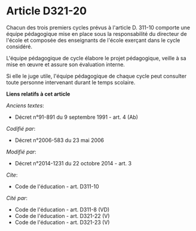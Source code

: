 # Article D321-20

Chacun des trois premiers cycles prévus à l'article D. 311-10 comporte une équipe pédagogique mise en place sous la
responsabilité du directeur de l'école et composée des enseignants de l'école exerçant dans le cycle considéré. 

L'équipe pédagogique de cycle élabore le projet pédagogique, veille à sa mise en œuvre et assure son évaluation interne. 

Si elle le juge utile, l'équipe pédagogique de chaque cycle peut consulter toute personne intervenant durant le temps
scolaire.

**Liens relatifs à cet article**

_Anciens textes_:

  - Décret n°91-891 du 9 septembre 1991 - art. 4 (Ab)

_Codifié par_:

  - Décret n°2006-583 du 23 mai 2006

_Modifié par_:

  - Décret n°2014-1231 du 22 octobre 2014 - art. 3

_Cite_:

  - Code de l'éducation - art. D311-10

_Cité par_:

  - Code de l'éducation - art. D311-8 (VD)
  - Code de l'éducation - art. D321-22 (V)
  - Code de l'éducation - art. D321-23 (V)
